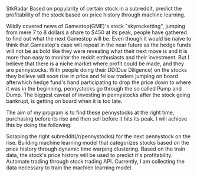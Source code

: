 StkRadar
Based on popularity of certain stock in a subreddit, predict the profitability of the stock based on price history through machine learning.

Wildly covered news of Gamestop(GME)'s stock "skyrocketting", jumping from mere 7 to 8 dollars a share to $450 at its peak, people have gathered to find out what the next Gamestop will be. Even though it would be naive to think that Gamestop's case will repeat in the near future as the hedge funds will not be as bold like they were revealing what their next move is and it is more than easy to monitor the reddit enthusiasts and their investment. But I believe that there is a niche market where profit could be made, and they are pennystocks. With people doing their DD(Due Diligence) on the stocks they believe will soon rise in price and fellow traders jumping on board afterwhich hedge fund's hand participating to drop the price down to where it was in the beginning, pennystocks go through the so called Pump and Dump. The biggest caveat of investing in pennystocks after the stock going bankrupt, is getting on board when it is too late.

The aim of my program is to find these pennystocks at the right time, purchasing before its rise and then sell before it hits its peak. I will achieve this by doing the following:

Scraping the right subreddit(/r/pennystocks) for the next pennystock on the rise.
Building machine learning model that categorizes stocks based on the price history through dynamic time warping clustering.
Based on the train data, the stock's price history will be used to predict it's profitability.
Automate trading through stock trading API.
Currently, I am collecting the data necessary to train the machien learning model.